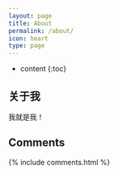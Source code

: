 ```yaml
---
layout: page
title: About
permalink: /about/
icon: heart
type: page
---
```


* content
{:toc}

## 关于我

我就是我！

## Comments

{% include comments.html %}
